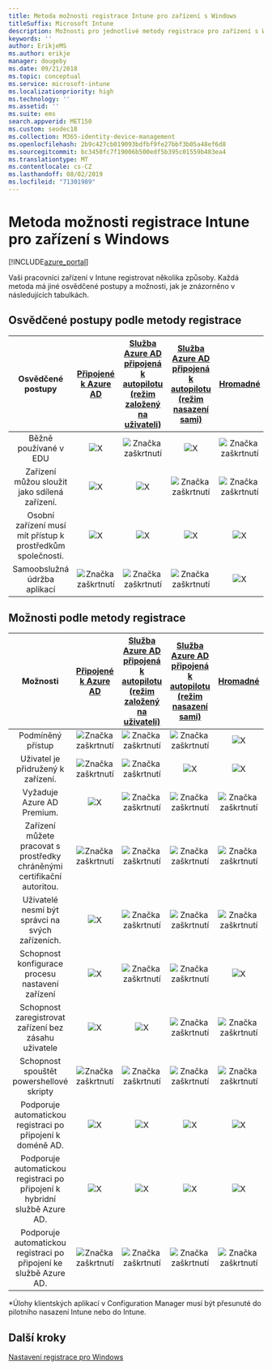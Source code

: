 ```yaml
---
title: Metoda možnosti registrace Intune pro zařízení s Windows
titleSuffix: Microsoft Intune
description: Možnosti pro jednotlivé metody registrace pro zařízení s Windows.
keywords: ''
author: ErikjeMS
ms.author: erikje
manager: dougeby
ms.date: 09/21/2018
ms.topic: conceptual
ms.service: microsoft-intune
ms.localizationpriority: high
ms.technology: ''
ms.assetid: ''
ms.suite: ems
search.appverid: MET150
ms.custom: seodec18
ms.collection: M365-identity-device-management
ms.openlocfilehash: 2b9c427cb019093bdfbf9fe27bbf3b05a48ef6d8
ms.sourcegitcommit: bc3450fc7f19006b500edf5b395c01559b483ea4
ms.translationtype: MT
ms.contentlocale: cs-CZ
ms.lasthandoff: 08/02/2019
ms.locfileid: "71301989"
---
```

# <a name="intune-enrollment-method-capabilities-for-windows-devices"></a>Metoda možnosti registrace Intune pro zařízení s Windows
[!INCLUDE[azure_portal](./includes/azure_portal.md)]

Vaši pracovníci zařízení v Intune registrovat několika způsoby. Každá metoda má jiné osvědčené postupy a možnosti, jak je znázorněno v následujících tabulkách.

## <a name="best-practices-by-enrollment-method"></a>Osvědčené postupy podle metody registrace
| **Osvědčené postupy** | **[Připojené k Azure AD](windows-enroll.md#enable-windows-10-automatic-enrollment)**|**[Služba Azure AD připojená k autopilotu (režim založený na uživateli)](enrollment-autopilot.md)** |**[Služba Azure AD připojená k autopilotu (režim nasazení sami)](enrollment-autopilot.md)** |**[Hromadné](windows-bulk-enroll.md)**|**[DEM](device-enrollment-manager-enroll.md)** | **[Uživatelé s vlastním zařízením (BYOD)](device-enrollment.md#bring-your-own-device)** | **[OBJEKT ZÁSAD SKUPINY](https://docs.microsoft.com/windows/client-management/mdm/enroll-a-windows-10-device-automatically-using-group-policy)** | **[Spoluspráva](https://docs.microsoft.com/sccm/core/clients/manage/co-management-overview)** |
|:---:|:---:|:---:|:---:|:---:|:---:|:---:|:---:|:---:|
|Běžně používané v EDU|![X](media/xmark.png)|![Značka zaškrtnutí](media/checkmark.png)|![X](media/xmark.png)|![Značka zaškrtnutí](media/checkmark.png)|![Značka zaškrtnutí](media/checkmark.png)|![X](media/xmark.png)|![X](media/xmark.png)|![X](media/xmark.png)|
|Zařízení můžou sloužit jako sdílená zařízení.|![X](media/xmark.png)|![X](media/xmark.png)|![Značka zaškrtnutí](media/checkmark.png)|![Značka zaškrtnutí](media/checkmark.png)|![Značka zaškrtnutí](media/checkmark.png)|![X](media/xmark.png)|![X](media/xmark.png)|![X](media/xmark.png)|
|Osobní zařízení musí mít přístup k prostředkům společnosti.|![X](media/xmark.png)|![X](media/xmark.png)|![X](media/xmark.png)|![X](media/xmark.png)|![X](media/xmark.png)|![Značka zaškrtnutí](media/checkmark.png)|![X](media/xmark.png)|![X](media/xmark.png)|
|Samoobslužná údržba aplikací|![Značka zaškrtnutí](media/checkmark.png)|![Značka zaškrtnutí](media/checkmark.png)|![Značka zaškrtnutí](media/checkmark.png)|![X](media/xmark.png)|![X](media/xmark.png)|![Značka zaškrtnutí](media/checkmark.png)|![Značka zaškrtnutí](media/checkmark.png)|![Značka zaškrtnutí](media/checkmark.png)|

## <a name="capabilities-by-enrollment-method"></a>Možnosti podle metody registrace

| **Možnosti** | **[Připojené k Azure AD](windows-enroll.md#enable-windows-10-automatic-enrollment)**|**[Služba Azure AD připojená k autopilotu (režim založený na uživateli)](enrollment-autopilot.md)** |**[Služba Azure AD připojená k autopilotu (režim nasazení sami)](enrollment-autopilot.md)** |**[Hromadné](windows-bulk-enroll.md)**|**[DEM](device-enrollment-manager-enroll.md)** | **[Uživatelé s vlastním zařízením (BYOD)](device-enrollment.md#bring-your-own-device)** | **[OBJEKT ZÁSAD SKUPINY](https://docs.microsoft.com/windows/client-management/mdm/enroll-a-windows-10-device-automatically-using-group-policy)** | **[Spoluspráva](https://docs.microsoft.com/sccm/core/clients/manage/co-management-overview)** |
|:---:|:---:|:---:|:---:|:---:|:---:|:---:|:---:|:---:|
|Podmíněný přístup                                      |![Značka zaškrtnutí](media/checkmark.png)|![Značka zaškrtnutí](media/checkmark.png)|![Značka zaškrtnutí](media/checkmark.png)|![X](media/xmark.png)|![X](media/xmark.png)|![Značka zaškrtnutí](media/checkmark.png)|![Značka zaškrtnutí](media/checkmark.png)|![Značka zaškrtnutí](media/checkmark.png)|
|Uživatel je přidružený k zařízení.                    |![Značka zaškrtnutí](media/checkmark.png)|![Značka zaškrtnutí](media/checkmark.png)|![X](media/xmark.png)|![X](media/xmark.png)|![X](media/xmark.png)|![Značka zaškrtnutí](media/checkmark.png)|![Značka zaškrtnutí](media/checkmark.png)|![Značka zaškrtnutí](media/checkmark.png)|
|Vyžaduje Azure AD Premium.                               |![X](media/xmark.png)|![Značka zaškrtnutí](media/checkmark.png)|![Značka zaškrtnutí](media/checkmark.png)|![Značka zaškrtnutí](media/checkmark.png)|![X](media/xmark.png)|![X](media/xmark.png)|![Značka zaškrtnutí](media/checkmark.png)|![Značka zaškrtnutí](media/checkmark.png)|
|Zařízení můžete pracovat s prostředky chráněnými certifikační autoritou.             |![Značka zaškrtnutí](media/checkmark.png)|![Značka zaškrtnutí](media/checkmark.png)|![Značka zaškrtnutí](media/checkmark.png)|![Značka zaškrtnutí](media/checkmark.png)|![X](media/xmark.png)|![Značka zaškrtnutí](media/checkmark.png)|![Značka zaškrtnutí](media/checkmark.png)|![Značka zaškrtnutí](media/checkmark.png)|
|Uživatelé nesmí být správci na svých zařízeních.               |![X](media/xmark.png)|![Značka zaškrtnutí](media/checkmark.png)|![Značka zaškrtnutí](media/checkmark.png)|![Značka zaškrtnutí](media/checkmark.png)|![X](media/xmark.png)|![X](media/xmark.png)|![X](media/xmark.png)|![X](media/xmark.png)|
|Schopnost konfigurace procesu nastavení zařízení        |![X](media/xmark.png)|![Značka zaškrtnutí](media/checkmark.png)|![Značka zaškrtnutí](media/checkmark.png)|![X](media/xmark.png)|![X](media/xmark.png)|![X](media/xmark.png)|![X](media/xmark.png)|![X](media/xmark.png)|
|Schopnost zaregistrovat zařízení bez zásahu uživatele      |![X](media/xmark.png)|![X](media/xmark.png)|![Značka zaškrtnutí](media/checkmark.png)|![Značka zaškrtnutí](media/checkmark.png)|![Značka zaškrtnutí](media/checkmark.png)|![X](media/xmark.png)|![Značka zaškrtnutí](media/checkmark.png)|![Značka zaškrtnutí](media/checkmark.png)|
|Schopnost spouštět powershellové skripty                       |![Značka zaškrtnutí](media/checkmark.png)|![Značka zaškrtnutí](media/checkmark.png)|![Značka zaškrtnutí](media/checkmark.png)|![Značka zaškrtnutí](media/checkmark.png)|![Značka zaškrtnutí](media/checkmark.png)|![X](media/xmark.png)|![X](media/xmark.png)|![X](media/checkmark.png)\*| 
|Podporuje automatickou registraci po připojení k doméně AD.      |![X](media/xmark.png)|![X](media/xmark.png)|![X](media/xmark.png)|![X](media/xmark.png)|![X](media/xmark.png)|![X](media/xmark.png)|![Značka zaškrtnutí](media/checkmark.png)|![Značka zaškrtnutí](media/checkmark.png)|
|Podporuje automatickou registraci po připojení k hybridní službě Azure AD.|![X](media/xmark.png)|![X](media/xmark.png)|![X](media/xmark.png)|![X](media/xmark.png)|![X](media/xmark.png)|![X](media/xmark.png)|![Značka zaškrtnutí](media/checkmark.png)|![Značka zaškrtnutí](media/checkmark.png)|
|Podporuje automatickou registraci po připojení ke službě Azure AD.       |![Značka zaškrtnutí](media/checkmark.png)|![Značka zaškrtnutí](media/checkmark.png)|![Značka zaškrtnutí](media/checkmark.png)|![Značka zaškrtnutí](media/checkmark.png)|![Značka zaškrtnutí](media/checkmark.png)|![Značka zaškrtnutí](media/checkmark.png)|![X](media/xmark.png)|![X](media/xmark.png)|

\*Úlohy klientských aplikací v Configuration Manager musí být přesunuté do pilotního nasazení Intune nebo do Intune.

## <a name="next-steps"></a>Další kroky

[Nastavení registrace pro Windows](windows-enroll.md)


